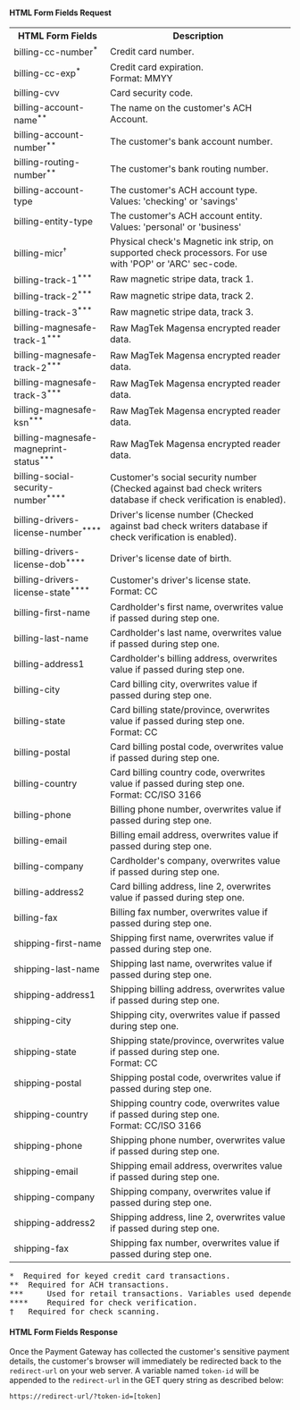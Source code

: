 #### HTML Form Fields Request

<div class="table-responsive">
<table class="table table-bordered table-striped table-vertical-middle">
    <tbody><tr>
        <th class="variable">HTML Form Fields</th>
        <th>Description</th>
    </tr>
    <tr>
        <td>billing-cc-number<sup>*</sup></td>
        <td>Credit card number.</td>
    </tr>
    <tr>
        <td>billing-cc-exp<sup>*</sup></td>
        <td>Credit card expiration.<br>
            <span class="allowed">Format: MMYY</span></td>
    </tr>
    <tr>
        <td>billing-cvv</td>
        <td>Card security code.</td>
    </tr>
    <tr>
        <td>billing-account-name<sup>**</sup></td>
        <td>The name on the customer's ACH Account.</td>
    </tr>
    <tr>
        <td>billing-account-number<sup>**</sup></td>
        <td>The customer's bank account number.</td>
    </tr>
    <tr>
        <td>billing-routing-number<sup>**</sup></td>
        <td>The customer's bank routing number.</td>
    </tr>
    <tr>
        <td>billing-account-type</td>
        <td>The customer's ACH account type.<br>
            <span class="allowed">Values: 'checking' or 'savings'</span></td>
    </tr>
    <tr>
        <td>billing-entity-type</td>
        <td>The customer's ACH account entity.<br>
            <span class="allowed">Values: 'personal' or 'business'</span></td>
    </tr>
    <tr>
        <td>billing-micr<sup>†</sup></td>
        <td>Physical check's Magnetic ink strip, on supported check processors. For use with 'POP' or 'ARC' sec-code.</td>
    </tr>
    <tr>
        <td>billing-track-1<sup>***</sup></td>
        <td>Raw magnetic stripe data, track 1.</td>
    </tr>
    <tr>
        <td>billing-track-2<sup>***</sup></td>
        <td>Raw magnetic stripe data, track 2.</td>
    </tr>
    <tr>
        <td>billing-track-3<sup>***</sup></td>
        <td>Raw magnetic stripe data, track 3.</td>
    </tr>
    <tr>
        <td>billing-magnesafe-track-1<sup>***</sup></td>
        <td>Raw MagTek Magensa encrypted reader data.</td>
    </tr>
    <tr>
        <td>billing-magnesafe-track-2<sup>***</sup></td>
        <td>Raw MagTek Magensa encrypted reader data.</td>
    </tr>
    <tr>
        <td>billing-magnesafe-track-3<sup>***</sup></td>
        <td>Raw MagTek Magensa encrypted reader data.</td>
    </tr>
    <tr>
        <td>billing-magnesafe-ksn<sup>***</sup></td>
        <td>Raw MagTek Magensa encrypted reader data.</td>
    </tr>
    <tr>
        <td>billing-magnesafe-magneprint-status<sup>***</sup></td>
        <td>Raw MagTek Magensa encrypted reader data.</td>
    </tr>
    <tr>
        <td>billing-social-security-number<sup>****</sup></td>
        <td>Customer's social security number (Checked against bad check writers database if check verification is enabled).</td>
    </tr>
    <tr>
        <td>billing-drivers-license-number<sup>****</sup></td>
        <td>Driver's license number (Checked against bad check writers database if check verification is enabled).</td>
    </tr>
    <tr>
        <td>billing-drivers-license-dob<sup>****</sup></td>
        <td>Driver's license date of birth.</td>
    </tr>
    <tr>
        <td>billing-drivers-license-state<sup>****</sup></td>
        <td>Customer's driver's license state.<br>
            <span class="allowed">Format: CC</span></td>
    </tr>
    <tr>
        <td>billing-first-name</td>
        <td>Cardholder's first name, overwrites value if passed during step one.</td>
    </tr>
    <tr>
        <td>billing-last-name</td>
        <td>Cardholder's last name, overwrites value if passed during step one.</td>
    </tr>
    <tr>
        <td>billing-address1</td>
        <td>Cardholder's billing address, overwrites value if passed during step one.</td>
    </tr>
    <tr>
        <td>billing-city</td>
        <td>Card billing city, overwrites value if passed during step one.</td>
    </tr>
    <tr>
        <td>billing-state</td>
        <td>Card billing state/province, overwrites value if passed during step one.<br>
            <span class="allowed">Format: CC</span></td>
    </tr>
    <tr>
        <td>billing-postal</td>
        <td>Card billing postal code, overwrites value if passed during step one.</td>
    </tr>
    <tr>
        <td>billing-country</td>
        <td>Card billing country code, overwrites value if passed during step one.<br>
            <span class="allowed">Format: CC/ISO 3166</span></td>
    </tr>
    <tr>
        <td>billing-phone</td>
        <td>Billing phone number, overwrites value if passed during step one.</td>
    </tr>
    <tr>
        <td>billing-email</td>
        <td>Billing email address, overwrites value if passed during step one.</td>
    </tr>
    <tr>
        <td>billing-company</td>
        <td>Cardholder's company, overwrites value if passed during step one.</td>
    </tr>
    <tr>
        <td>billing-address2</td>
        <td>Card billing address, line 2, overwrites value if passed during step one.</td>
    </tr>
    <tr>
        <td>billing-fax</td>
        <td>Billing fax number, overwrites value if passed during step one.</td>
    </tr>
    <tr>
        <td>shipping-first-name</td>
        <td>Shipping first name, overwrites value if passed during step one.</td>
    </tr>
    <tr>
        <td>shipping-last-name</td>
        <td>Shipping last name, overwrites value if passed during step one.</td>
    </tr>
    <tr>
        <td>shipping-address1</td>
        <td>Shipping billing address, overwrites value if passed during step one.</td>
    </tr>
    <tr>
        <td>shipping-city</td>
        <td>Shipping city, overwrites value if passed during step one.</td>
    </tr>
    <tr>
        <td>shipping-state</td>
        <td>Shipping state/province, overwrites value if passed during step one.<br>
            <span class="allowed">Format: CC</span></td>
    </tr>
    <tr>
        <td>shipping-postal</td>
        <td>Shipping postal code, overwrites value if passed during step one.</td>
    </tr>
    <tr>
        <td>shipping-country</td>
        <td>Shipping country code, overwrites value if passed during step one.<br>
            <span class="allowed">Format: CC/ISO 3166</span></td>
    </tr>
    <tr>
        <td>shipping-phone</td>
        <td>Shipping phone number, overwrites value if passed during step one.</td>
    </tr>
    <tr>
        <td>shipping-email</td>
        <td>Shipping email address, overwrites value if passed during step one.</td>
    </tr>
    <tr>
        <td>shipping-company</td>
        <td>Shipping company, overwrites value if passed during step one.</td>
    </tr>
    <tr>
        <td>shipping-address2</td>
        <td>Shipping address, line 2, overwrites value if passed during step one.</td>
    </tr>
    <tr>
        <td>shipping-fax</td>
        <td>Shipping fax number, overwrites value if passed during step one.</td>
    </tr>
</tbody></table>
</div>

<pre>* 	Required for keyed credit card transactions.
** 	Required for ACH transactions.
*** 	Used for retail transactions. Variables used dependent on swipe device.
**** 	Required for check verification.
† 	Required for check scanning.</pre>

#### HTML Form Fields Response

Once the Payment Gateway has collected the customer's sensitive payment details, the customer's browser will immediately be redirected back to the `redirect-url` on your web server. A variable named `token-id` will be appended to the `redirect-url` in the GET query string as described below:

	https://redirect-url/?token-id=[token]